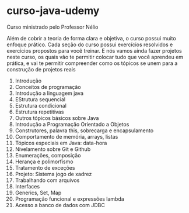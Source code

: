 # curso-java-udemy
Curso ministrado pelo Professor Nélio

Além de cobrir a teoria de forma clara e objetiva, o curso possui muito enfoque prático. Cada seção do curso possui exercícios resolvidos e 
exercícios propostos para você treinar. E nós vamos ainda fazer projetos neste curso, os quais vão te permitir colocar tudo que você aprendeu 
em prática, e vai te permitir compreender como os tópicos se unem para a construção de projetos reais

1. Introdução
2. Conceitos de programação
3. Introdução a linguagem java
4. EStrutura sequencial
5. Estrutura condicional
6. Estrutura repetitivas
7. Outros tópicos básicos sobre Java
8. Introdução a Programação Orientado a Objetos
9. Construtores, palavra this, sobrecarga e encapsulamento
10. Comportamento de memória, arrays, listas
11. Tópicos especiais em Java: data-hora
12. Nivelamento sobre Git e Github
13. Enumerações, composição
14. Herança e polimorfismo
15. Tratamento de exceções
16. Projeto: Sistema jogo de xadrez
17. Trabalhando com arquivos
18. Interfaces
19. Generics, Set, Map
20. Programação funcional e expressões lambda
21. Acesso a banco de dados com JDBC